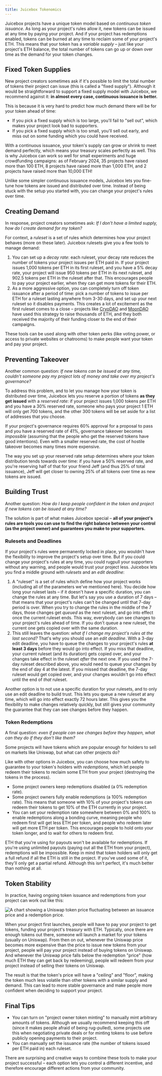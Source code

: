 ```yaml
---
title: Juicebox Tokenomics
---
```


Juicebox projects have a unique token model based on *continuous token issuance*. As long as your project's rules allow it, new tokens can be issued at any time by paying your project. And if your project has redemptions enabled, tokens can be burned at any time to reclaim some of your project's ETH. This means that your token has a *variable supply* – just like your project's ETH balance, the total number of tokens can go up or down over time as the demand for your token changes.

## Fixed Token Supplies

New project creators sometimes ask if it's possible to limit the total number of tokens their project can issue (this is called a "fixed supply"). Although it would be straightforward to support a fixed supply model with Juicebox, we recommend against it: **in almost every case, continuous issuance is better.**

This is because it is very hard to predict how much demand there will be for your token ahead of time:
- If you pick a fixed supply which is too large, you'll fail to "sell out", which makes your project look bad to supporters.
- If you pick a fixed supply which is too small, you'll sell out early, and miss out on some funding which you could have received.

With a continuous issuance, your token's supply can grow or shrink to meet demand perfectly, which means your treasury scales perfectly as well. This is why Juicebox can work so well for small experiments and huge crowdfunding campaigns: as of February 2024, 35 projects have raised more than 100 ETH, 8 projects have raised more than 1,000 ETH, and 2 projects have raised more than 10,000 ETH!

Unlike some simpler continuous issuance models, Juicebox lets you fine-tune how tokens are issued and distributed over time. Instead of being stuck with the setup you started with, you can change your project's rules over time.

## Creating Demand

In response, project creators sometimes ask: *If I don't have a limited supply, how do I create demand for my token?*

For context, a *ruleset* is a set of rules which determines how your project behaves (more on these later). Juicebox rulesets give you a few tools to manage demand:

1. You can set up a *decay rate*: each ruleset, your decay rate reduces the number of tokens your project issues per ETH paid in. If your project issues 1,000 tokens per ETH in its first ruleset, and you have a 5% decay rate, your project will issue 950 tokens per ETH in its next ruleset, and 902.5 tokens per ETH in the ruleset after that. This encourages people to pay your project earlier, when they can get more tokens for their ETH.
2. As a more aggressive option, you can completely turn off token issuance after a period of time: pick a number of tokens to issue per ETH for a ruleset lasting anywhere from 3-30 days, and set up your next ruleset so it disables payments. This creates a lot of excitement as the first ruleset comes to a close – projects like [CryoDAO](https://juicebox.money/@cryodao) and [MoonDAO](https://juicebox.money/p/moondao) have used this strategy to raise thousands of ETH, and they both received the majority of their funding closer to the end of their campaigns.

These tools can be used along with other token perks (like voting power, or access to private websites or chatrooms) to make people want your token and pay your project.

## Preventing Takeover

Another common question: *If new tokens can be issued at any time, couldn't someone pay my project lots of money and take over my project's governance?*

To address this problem, and to let you manage how your token is distributed over time, Juicebox lets you reserve a portion of tokens **as they get issued** with a *reserved rate*: if your project issues 1,000 tokens per ETH and you have a 30% reserved rate, someone who pays your project 1 ETH will only get 700 tokens, and the other 300 tokens will be set aside for a list of addresses that you choose.

If your project's governance requires 60% approval for a proposal to pass and you have a reserved rate of 41%, governance takeover becomes *impossible* (assuming that the people who get the reserved tokens have good intentions). Even with a smaller reserved rate, the cost of hostile takeover becomes many times more expensive.

The way you set up your reserved rate setup determines where your token distribution tends towards over time: if you have a 50% reserved rate, and you're reserving half of that for your friend Jeff (and thus 25% of total issuance), Jeff will get closer to owning 25% of all tokens over time as new tokens are issued.

## Building Trust

Another question: *How do I keep people confident in the token and project if new tokens can be issued at any time?*

The solution is part of what makes Juicebox special – **all of your project's rules are tools you can use to find the right balance between your control (as the project owner) and guarantees you make to your supporters.**

### Rulesets and Deadlines

If your project's rules were permanently locked in place, you wouldn't have the flexibility to improve the project's setup over time. But if you could change your project's rules at any time, you could rugpull your supporters without any warning, and people would trust your project less. Juicebox lets you find a middle ground with *rulesets* and an *edit deadline*:

1. A "ruleset" is a set of rules which define how your project works (including all of the parameters we've mentioned here). You decide how long your ruleset lasts – if it doesn't have a specific duration, you can change the rules at any time. But let's say you use a duration of 7 days – that means that your project's rules can't be changed until that 7-day period is over. When you try to change the rules in the middle of the 7 days, those changes get *queued* as the next ruleset, and go into effect once the current ruleset ends. This way, everybody can see changes to your project's rules ahead of time. If you don't queue a new ruleset, the current one gets copied over with the same duration.
2. This still leaves the question: *what if I change my project's rules at the last second?* That's why you should use an *edit deadline*. With a 3-day edit deadline, you have to queue the changes to your project's rules **at least 3 days** before they would go into effect. If you miss that deadline, your current ruleset (and its duration) gets copied over, and your changes take effect in the ruleset *after* the next one. If you used the 7-day ruleset described above, you would need to queue your changes by the end of day 4 at the latest. If you missed that deadline, the 7-day ruleset would get copied over, and your changes wouldn't go into effect until the end of *that* ruleset.

Another option is to not use a specific duration for your rulesets, and to only use an edit deadline to build trust. This lets you queue a new ruleset at any time, which will go into effect exactly 72 hours later. This gives you the flexibility to make changes relatively quickly, but still gives your community the guarantee that they can see changes before they happen.

### Token Redemptions

A final question: *even if people can see changes before they happen, what can they do if they don't like them?*

Some projects will have tokens which are popular enough for holders to sell on markets like Uniswap, but what can other projects do?

Like with other options in Juicebox, you can choose how much safety to guarantee to your token's holders with *redemptions*, which let people redeem their tokens to reclaim some ETH from your project (destroying the tokens in the process).

- Some project owners keep redemptions disabled (a 0% redemption rate).
- Some project owners fully enable redemptions (a 100% redemption rate). This means that someone with 10% of your project's tokens can redeem their tokens to get 10% of the ETH currently in your project.
- You can set your redemption rate somewhere between 0% and 100% to enable redemptions along a bonding curve, meaning people who redeem first will get less ETH per token, and people who redeem later will get more ETH per token. This encourages people to hold onto your token longer, and to wait for others to redeem first.

ETH that you're using for payouts won't be available for redemptions. If you're using unlimited payouts (paying out all the ETH from your project), redemptions will be impossible. Keep in mind that token holders will only get a full refund if all the ETH is still in the project. If you've used some of it, they'll only get a partial refund. Although this isn't perfect, it's much better than nothing at all.

## Token Stability

In practice, having ongoing token issuance and redemptions from your project can work out like this:

![A chart showing a Uniswap token price fluctuating between an issuance price and a redemption price.](token-rice.png)

When your project first launches, people will have to pay your project to get tokens, funding your project's treasury with ETH. Typically, once there are enough tokens out there, someone will launch a market for your tokens (usually on Uniswap). From then on out, whenever the Uniswap price becomes more expensive than the price to issue new tokens from your project, people will pay your project instead of buying tokens on Uniswap. And whenever the Uniswap price falls below the redemption "price" (how much ETH they can get back by redeeming), people will redeem from your project instead of selling their tokens on Uniswap.

The result is that the token's price will have a "ceiling" and "floor", making the token much less volatile than other tokens with a similar supply and demand. This can lead to more stable governance and make people more confident when deciding to support your project.

## Final Tips

- You can turn on "project owner token minting" to manually mint arbitrary amounts of tokens. Although we usually recommend keeping this off (since it makes people afraid of being rug-pulled), some projects use this when negotiating private deals or for minting tokens to use before publicly opening payments to their project.
- You can manually set the issuance rate (the number of tokens issued per ETH paid in) each ruleset.

There are surprising and creative ways to combine these tools to make your project successful – each option lets you control a different incentive, and therefore encourage different actions from your community.
